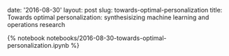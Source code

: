 date: '2016-08-30'
layout: post
slug: towards-optimal-personalization
title: Towards optimal personalization: synthesisizing machine learning and operations research

{% notebook notebooks/2016-08-30-towards-optimal-personalization.ipynb %}

